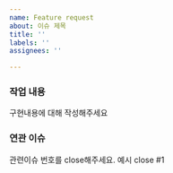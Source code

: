 ```yaml
---
name: Feature request
about: 이슈 제목
title: ''
labels: ''
assignees: ''

---
```


### 작업 내용
구현내용에 대해 작성해주세요

### 연관 이슈
관련이슈 번호를 close해주세요.
예시 close #1
